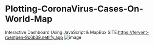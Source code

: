 # Plotting-CoronaVirus-Cases-On-World-Map
Interactive Dashboard Using JavaScript &amp; MapBox
SITE:https://fervent-roentgen-9c6b39.netlify.app
![image](https://user-images.githubusercontent.com/78610073/137769950-cea991c2-c4ac-412e-8816-b1c66932829d.png)
